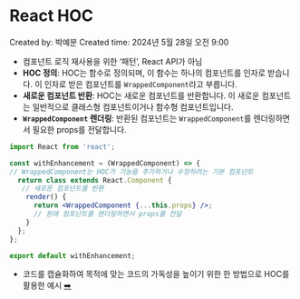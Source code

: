 # React HOC

Created by: 박예분
Created time: 2024년 5월 28일 오전 9:00

- 컴포넌트 로직 재사용을 위한 ‘패턴’,  React API가 아님
- **HOC 정의**: HOC는 함수로 정의되며, 이 함수는 하나의 컴포넌트를 인자로 받습니다. 이 인자로 받은 컴포넌트를 `WrappedComponent`라고 부릅니다.
- **새로운 컴포넌트 반환**: HOC는 새로운 컴포넌트를 반환합니다. 이 새로운 컴포넌트는 일반적으로 클래스형 컴포넌트이거나 함수형 컴포넌트입니다.
- **`WrappedComponent` 렌더링**: 반환된 컴포넌트는 `WrappedComponent`를 렌더링하면서 필요한 props를 전달합니다.

```jsx
import React from 'react';

const withEnhancement = (WrappedComponent) => {
// WrappedComponent는 HOC가 기능을 추가하거나 수정하려는 기본 컴포넌트
  return class extends React.Component {
   // 새로운 컴포넌트를 반환
    render() {
      return <WrappedComponent {...this.props} />;
      // 원래 컴포넌트를 렌더링하면서 props를 전달
    }
  };
};

export default withEnhancement;
```

- 코드를 캡슐화하여 목적에 맞는 코드의 가독성을 높이기 위한 한 방법으로 HOC를 활용한 예시 [➡️](https://blog.hwahae.co.kr/all/tech/11631)